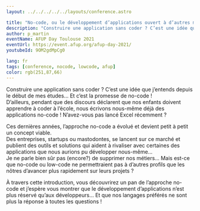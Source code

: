 ```yaml
---
layout: ../../../../../layouts/conference.astro

title: "No-code, ou le développement d’applications ouvert à d’autres métiers !"
description: "Construire une application sans coder ? C’est une idée que j’entends depuis le début de mes études… Et c’est la promesse de no-code !"
author: p_martin
eventName: AFUP Day Toulouse 2021
eventUrl: https://event.afup.org/afup-day-2021/
youtubeId: 9OM2gdMpCg0

lang: fr
tags: [conference, nocode, lowcode, afup]
color: rgb(251,87,66)
---
```


Construire une application sans coder ? C’est une idée que j’entends depuis le début de mes études… Et c’est la promesse de no-code !  
D’ailleurs, pendant que des discours déclarent que nos enfants doivent apprendre à coder à l’école, nous écrivons nous-même déjà des applications no-code ! N’avez-vous pas lancé Excel récemment ?

Ces dernières années, l’approche no-code a évolué et devient petit à petit un concept viable.  
Des entreprises, startups ou mastodontes, se lancent sur ce marché et publient des outils et solutions qui aident à rivaliser avec certaines des applications que nous aurions pu développer nous-même…  
Je ne parle bien sûr pas (encore?) de supprimer nos métiers… Mais est-ce que no-code ou low-code ne permettraient pas à d’autres profils que les nôtres d’avancer plus rapidement sur leurs projets ?

À travers cette introduction, vous découvrirez un pan de l’approche no-code et j’espère vous montrer que le développement d’applications n’est plus réservé qu’aux développeurs… Et que nos langages préférés ne sont plus la réponse à toutes les questions !
